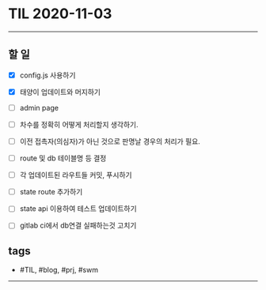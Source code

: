 # TIL 2020-11-03

--------------------------

## 할 일

- [x] config.js 사용하기
- [x] 태양이 업데이트와 머지하기

- [ ] admin page
- [ ] 차수를 정확히 어떻게 처리할지 생각하기.
- [ ] 이전 접촉자(의심자)가 아닌 것으로 판명날 경우의 처리가 필요.
- [ ] route 및 db 테이블명 등 결정

- [ ] 각 업데이트된 라우트들 커밋, 푸시하기
- [ ] state route 추가하기
- [ ] state api 이용하여 테스트 업데이트하기

- [ ] gitlab ci에서 db연결 실패하는것 고치기





## tags
- \#TIL, \#blog, \#prj, \#swm

--------------------------